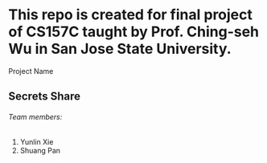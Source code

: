 # This repo is created for final project of CS157C taught by Prof. Ching-seh Wu in San Jose State University.

Project Name
## Secrets Share 

###### Team members: 
1. Yunlin Xie
2. Shuang Pan
